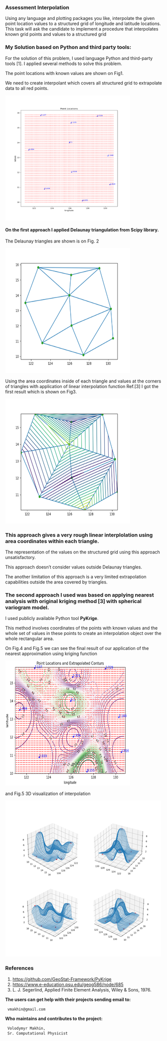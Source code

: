 ### Assessment Interpolation

Using any language and plotting packages you like, interpolate
the given point location values to a structured grid of longitude
 and latitude locations. This task will ask the candidate to implement
 a procedure that interpolates known grid points and values
 to a structured grid

### My Solution based on Python and third party tools:

For the solution of this problem, I used  language Python and third-party tools [1].
I applied several methods to solve this problem.

The point locations with known values are shown on Fig1.

We need to create interpolant which covers all structured grid to extrapolate data to all red points. 

<img src="plot_locations.png"  alt="drawing"  width="400"  height="400"/>

#### On the first approach I applied Delaunay triangulation from Scipy library.

The Delaunay triangles are shown is on Fig. 2

<img src="Delaunay_Triangulation.png"  alt="drawing"  width="400"  height="400"/> 

Using the area coordinates inside of each triangle and values at the corners of
 triangles with application of linear interpolation function Ref.[3] I got the first result
 which is shown on Fig3.

<img src="Delaunay_Linear_Interpolation.png"  alt="drawing"  width="400"  height="400"/> 

### This approach gives a very rough linear interplolation using area coordinates within each triangle.
The representation of the values on the structured grid using this approach unsatisfactory. 

This approach doesn’t consider values outside Delaunay triangles.

The another limitation of this approach is a very limited extrapolation capabilities outside the area covered by triangles.
 
### The second approach I used was based on applying nearest analysis with original kriging method [3] with spherical variogram model.

I used publicly available Python tool **PyKrige**.

This method involves coordinates of the points with known values and the whole set of values
 in these points to create an interpolation object over the whole rectangular area.
 
 On Fig.4 and Fig.5 we can see the final result of our application of the nearest approximation
 using kriging function
 
<img src="assessment_interpolation.png"  alt="drawing"  width="400"  height="400"/> 

and Fig.5 3D visualization of interpolation

<img src="snaps__top_nearest.png"  alt="drawing"  width="500"  height="500"/>


### References
1. https://github.com/GeoStat-Framework/PyKrige
2. https://www.e-education.psu.edu/geog586/node/685
3. L. J. Segerlind, Applied Finite Element Analysis, Wiley & Sons, 1976.

**The users can get help with their projects sending email to:** 
      
     vmakhin@gmail.com 
      
**Who maintains and contributes to the project:** 
      
     Volodymyr Makhin,  
     Sr. Computational Physicist 
